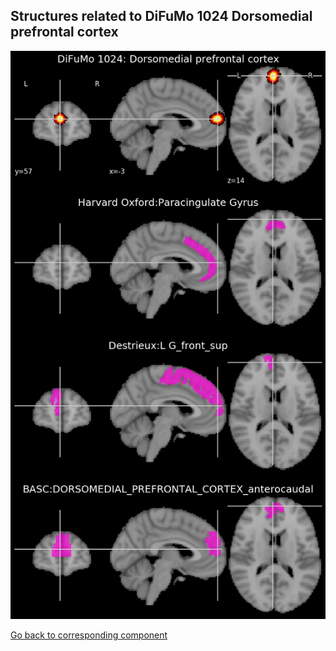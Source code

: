 


## Structures related to DiFuMo 1024 Dorsomedial prefrontal cortex

![1004](1004.jpg "Structures related to DiFuMo 1024 Dorsomedial prefrontal cortex")

[Go back to corresponding component](https://parietal-inria.github.io/DiFuMo/1024/html/1004.html)